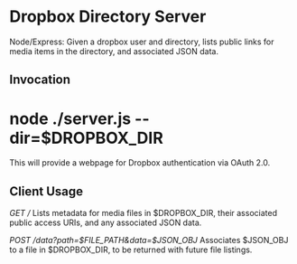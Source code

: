 Dropbox Directory Server
========================

Node/Express: Given a dropbox user and directory, lists public links for media items in the directory, and associated JSON data.

Invocation
----------
# node ./server.js --dir=$DROPBOX_DIR

This will provide a webpage for Dropbox authentication via OAuth 2.0.


Client Usage
------------

*GET /*
Lists metadata for media files in $DROPBOX_DIR, their associated public access URIs, and any associated JSON data.

*POST /data?path=$FILE_PATH&data=$JSON_OBJ*
Associates $JSON_OBJ to a file in $DROPBOX_DIR, to be returned with future file listings.
